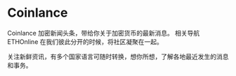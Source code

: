 # Coinlance

Coinlance 加密新闻头条，带给你关于加密货币的最新消息。 相关导航 ETHOnline 在我们彼此分开的时候，将社区凝聚在一起。

关注新鲜资讯，有多个国家语言可随时转换，想你所想，了解各地最近发生的消息和事务。
